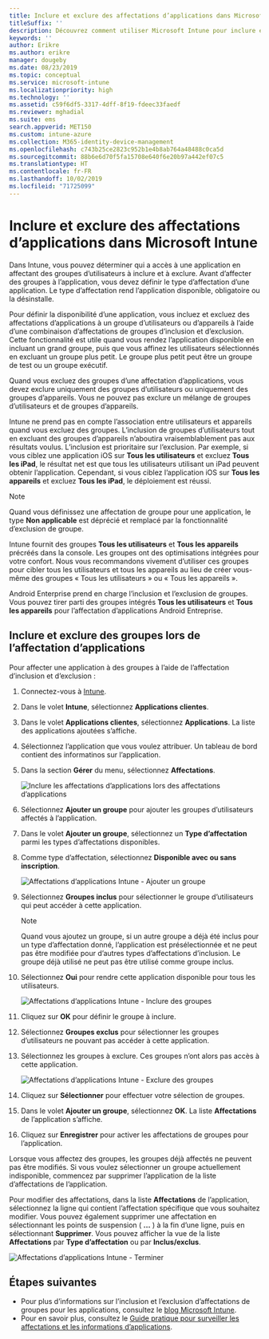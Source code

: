 ```yaml
---
title: Inclure et exclure des affectations d’applications dans Microsoft Intune
titleSuffix: ''
description: Découvrez comment utiliser Microsoft Intune pour inclure et exclure des affectations d’applications.
keywords: ''
author: Erikre
ms.author: erikre
manager: dougeby
ms.date: 08/23/2019
ms.topic: conceptual
ms.service: microsoft-intune
ms.localizationpriority: high
ms.technology: ''
ms.assetid: c59f6df5-3317-4dff-8f19-fdeec33faedf
ms.reviewer: mghadial
ms.suite: ems
search.appverid: MET150
ms.custom: intune-azure
ms.collection: M365-identity-device-management
ms.openlocfilehash: c743b25ce2823c952b1e4b8ab764a48488c0ca5d
ms.sourcegitcommit: 88b6e6d70f5fa15708e640f6e20b97a442ef07c5
ms.translationtype: HT
ms.contentlocale: fr-FR
ms.lasthandoff: 10/02/2019
ms.locfileid: "71725099"
---
```

# <a name="include-and-exclude-app-assignments-in-microsoft-intune"></a>Inclure et exclure des affectations d’applications dans Microsoft Intune

Dans Intune, vous pouvez déterminer qui a accès à une application en affectant des groupes d’utilisateurs à inclure et à exclure. Avant d’affecter des groupes à l’application, vous devez définir le type d’affectation d’une application. Le type d’affectation rend l’application disponible, obligatoire ou la désinstalle. 

Pour définir la disponibilité d’une application, vous incluez et excluez des affectations d’applications à un groupe d’utilisateurs ou d’appareils à l’aide d’une combinaison d’affectations de groupes d’inclusion et d’exclusion. Cette fonctionnalité est utile quand vous rendez l’application disponible en incluant un grand groupe, puis que vous affinez les utilisateurs sélectionnés en excluant un groupe plus petit. Le groupe plus petit peut être un groupe de test ou un groupe exécutif. 

Quand vous excluez des groupes d’une affectation d’applications, vous devez exclure uniquement des groupes d’utilisateurs ou uniquement des groupes d’appareils. Vous ne pouvez pas exclure un mélange de groupes d’utilisateurs et de groupes d’appareils. 

Intune ne prend pas en compte l’association entre utilisateurs et appareils quand vous excluez des groupes. L’inclusion de groupes d’utilisateurs tout en excluant des groupes d’appareils n’aboutira vraisemblablement pas aux résultats voulus. L’inclusion est prioritaire sur l’exclusion. Par exemple, si vous ciblez une application iOS sur **Tous les utilisateurs** et excluez **Tous les iPad**, le résultat net est que tous les utilisateurs utilisant un iPad peuvent obtenir l’application. Cependant, si vous ciblez l’application iOS sur **Tous les appareils** et excluez **Tous les iPad**, le déploiement est réussi.  

> [!NOTE]
> Quand vous définissez une affectation de groupe pour une application, le type **Non applicable** est déprécié et remplacé par la fonctionnalité d’exclusion de groupe. 
>
> Intune fournit des groupes **Tous les utilisateurs** et **Tous les appareils** précréés dans la console. Les groupes ont des optimisations intégrées pour votre confort. Nous vous recommandons vivement d’utiliser ces groupes pour cibler tous les utilisateurs et tous les appareils au lieu de créer vous-même des groupes « Tous les utilisateurs » ou « Tous les appareils ».  
>
> Android Enterprise prend en charge l’inclusion et l’exclusion de groupes. Vous pouvez tirer parti des groupes intégrés **Tous les utilisateurs** et **Tous les appareils** pour l’affectation d’applications Android Entreprise. 


## <a name="include-and-exclude-groups-when-assigning-apps"></a>Inclure et exclure des groupes lors de l’affectation d’applications 
Pour affecter une application à des groupes à l’aide de l’affectation d’inclusion et d’exclusion :
1. Connectez-vous à [Intune](https://go.microsoft.com/fwlink/?linkid=2090973).
3. Dans le volet **Intune**, sélectionnez **Applications clientes**.
4. Dans le volet **Applications clientes**, sélectionnez **Applications**. La liste des applications ajoutées s’affiche.
5. Sélectionnez l’application que vous voulez attribuer. Un tableau de bord contient des informatinos sur l’application. 
6. Dans la section **Gérer** du menu, sélectionnez **Affectations**. 

    ![Inclure les affectations d’applications lors des affectations d’applications](./media/apps-inc-exl-assignments/apps-inc-exl-01.png)
7. Sélectionnez **Ajouter un groupe** pour ajouter les groupes d’utilisateurs affectés à l’application. 
8. Dans le volet **Ajouter un groupe**, sélectionnez un **Type d’affectation** parmi les types d’affectations disponibles.
9. Comme type d’affectation, sélectionnez **Disponible avec ou sans inscription**.

    ![Affectations d’applications Intune - Ajouter un groupe](./media/apps-inc-exl-assignments/apps-inc-exl-02.png)
10. Sélectionnez **Groupes inclus** pour sélectionner le groupe d’utilisateurs qui peut accéder à cette application.

    > [!NOTE]
    > Quand vous ajoutez un groupe, si un autre groupe a déjà été inclus pour un type d’affectation donné, l’application est présélectionnée et ne peut pas être modifiée pour d’autres types d’affectations d’inclusion. Le groupe déjà utilisé ne peut pas être utilisé comme groupe inclus.

11. Sélectionnez **Oui** pour rendre cette application disponible pour tous les utilisateurs.

    ![Affectations d’applications Intune - Inclure des groupes](./media/apps-inc-exl-assignments/apps-inc-exl-03.png)
12. Cliquez sur **OK** pour définir le groupe à inclure.
13. Sélectionnez **Groupes exclus** pour sélectionner les groupes d’utilisateurs ne pouvant pas accéder à cette application. 
14. Sélectionnez les groupes à exclure. Ces groupes n’ont alors pas accès à cette application.

    ![Affectations d’applications Intune - Exclure des groupes](./media/apps-inc-exl-assignments/apps-inc-exl-04.png)
15. Cliquez sur **Sélectionner** pour effectuer votre sélection de groupes.
16. Dans le volet **Ajouter un groupe**, sélectionnez **OK**. La liste **Affectations** de l’application s’affiche.
17. Cliquez sur **Enregistrer** pour activer les affectations de groupes pour l’application.

Lorsque vous affectez des groupes, les groupes déjà affectés ne peuvent pas être modifiés. Si vous voulez sélectionner un groupe actuellement indisponible, commencez par supprimer l’application de la liste d’affectations de l’application. 

Pour modifier des affectations, dans la liste **Affectations** de l’application, sélectionnez la ligne qui contient l’affectation spécifique que vous souhaitez modifier. Vous pouvez également supprimer une affectation en sélectionnant les points de suspension ( **...** ) à la fin d’une ligne, puis en sélectionnant **Supprimer**. Vous pouvez afficher la vue de la liste **Affectations** par **Type d’affectation** ou par **Inclus/exclus**.

![Affectations d’applications Intune - Terminer](./media/apps-inc-exl-assignments/apps-inc-exl-05.png)

## <a name="next-steps"></a>Étapes suivantes

- Pour plus d’informations sur l’inclusion et l’exclusion d’affectations de groupes pour les applications, consultez le [blog Microsoft Intune](https://aka.ms/new_app_assignment_process).
- Pour en savoir plus, consultez le [Guide pratique pour surveiller les affectations et les informations d’applications](apps-monitor.md).
